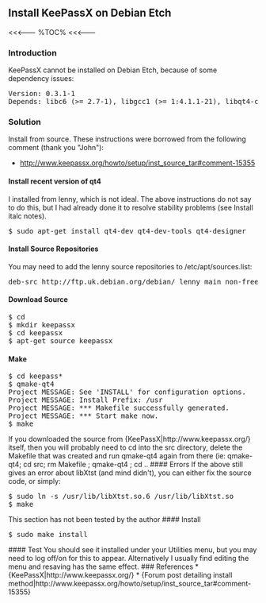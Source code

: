 ## Install KeePassX on Debian Etch

<<<---
%TOC%
<<<---

### Introduction

KeePassX cannot be installed on Debian Etch, because of some dependency issues:

<pre>
Version: 0.3.1-1
Depends: libc6 (>= 2.7-1), libgcc1 (>= 1:4.1.1-21), libqt4-core (>= 4.3.4), libqt4-gui (>= 4.3.4), libstdc++6 (>= 4.2.1-4), libx11-6, libxtst6
</pre>

### Solution

Install from source.  These instructions were borrowed from the following comment (thank you "John"):

   * http://www.keepassx.org/howto/setup/inst_source_tar#comment-15355

#### Install recent version of qt4

I installed from lenny, which is not ideal.  The above instructions do not say to do this, but I had already done it to resolve stability problems (see Install italc notes).

<pre>
$ sudo apt-get install qt4-dev qt4-dev-tools qt4-designer
</pre>

#### Install Source Repositories

You may need to add the lenny source repositories to /etc/apt/sources.list:

<pre>
deb-src http://ftp.uk.debian.org/debian/ lenny main non-free contrib
</pre>

#### Download Source

<pre>
$ cd
$ mkdir keepassx
$ cd keepassx
$ apt-get source keepassx
</pre>

#### Make

<pre>
$ cd keepass*
$ qmake-qt4
Project MESSAGE: See 'INSTALL' for configuration options.
Project MESSAGE: Install Prefix: /usr
Project MESSAGE: *** Makefile successfully generated.
Project MESSAGE: *** Start make now.
$ make
</pre>

<?> If you downloaded the source from {KeePassX|http://www.keepassx.org/} itself, then you will probably need to cd into the src directory, delete the Makefile that was created and run qmake-qt4 again from there (ie: qmake-qt4; cd src; rm Makefile ; qmake-qt4 ; cd ..

#### Errors

If the above still gives an error about libXtst (and mind didn't), you can either fix the source code, or simply:

<pre>
$ sudo ln -s /usr/lib/libXtst.so.6 /usr/lib/libXtst.so
$ make
</pre>

<!> This section has not been tested by the author

#### Install

<pre>
$ sudo make install
</pre>

#### Test

You should see it installed under your Utilities menu, but you may need to log off/on for this to appear.  Alternatively I usually find editing the menu and resaving has the same effect.

### References

   * {KeePassX|http://www.keepassx.org/}
      * {Forum post detailing install method|http://www.keepassx.org/howto/setup/inst_source_tar#comment-15355}
